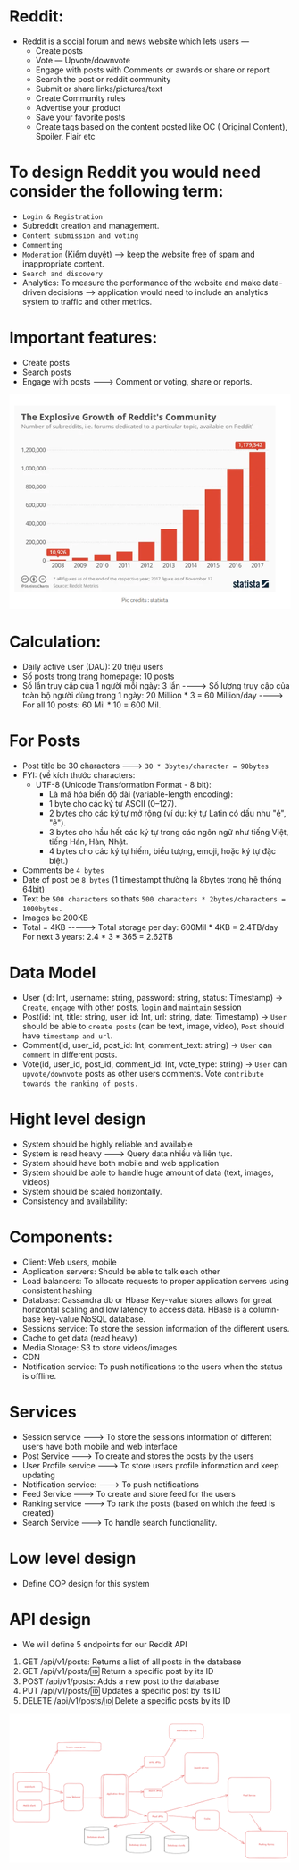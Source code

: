 # Reddit: 
- Reddit is a social forum and news website which lets users —
    + Create posts
    + Vote — Upvote/downvote
    + Engage with posts with Comments or awards or share or report
    + Search the post or reddit community
    + Submit or share links/pictures/text
    + Create Community rules
    + Advertise your product
    + Save your favorite posts
    + Create tags based on the content posted like OC ( Original Content), Spoiler, Flair etc
# To design Reddit you would need consider the following term:
- `Login & Registration`
- Subreddit creation and management.
- `Content submission and voting`
- `Commenting`
- `Moderation` (Kiểm duyệt) --> keep the website free of spam and inappropriate content. 
- `Search and discovery`
- Analytics: To measure the performance of the website and make data-driven decisions --> application would need to include an analytics system to traffic and other metrics.

# Important features:
- Create posts
- Search posts
- Engage with posts ---> Comment or voting, share or reports. 

![alt text](image.png)

# Calculation:
+ Daily active user (DAU): 20 triệu users
+ Số posts trong trang homepage: 10 posts
+ Số lần truy cập của 1 người mỗi ngày: 3 lần
----> Số lượng truy cập của toàn bộ người dùng trong 1 ngày: 20 Million * 3 = 60 Million/day
----> For all 10 posts: 60 Mil * 10 = 600 Mil.

# For Posts
- Post title be 30 characters ---> `30 * 3bytes/character = 90bytes`
- FYI: (về kích thước characters: 
    - UTF-8 (Unicode Transformation Format - 8 bit):
        + Là mã hóa biến độ dài (variable-length encoding):
        + 1 byte cho các ký tự ASCII (0–127).
        + 2 bytes cho các ký tự mở rộng (ví dụ: ký tự Latin có dấu như "é", "ê").
        + 3 bytes cho hầu hết các ký tự trong các ngôn ngữ như tiếng Việt, tiếng Hán, Hàn, Nhật.
        + 4 bytes cho các ký tự hiếm, biểu tượng, emoji, hoặc ký tự đặc biệt.)
- Comments be `4 bytes`
- Date of post be `8 bytes` (1 timestampt thường là 8bytes trong hệ thống 64bit)
- Text be `500 characters` so thats `500 characters * 2bytes/characters = 1000bytes.`
- Images be 200KB
- Total = 4KB 
-----> Total storage per day: 600Mil * 4KB = 2.4TB/day
For next 3 years: 2.4 * 3 * 365 = 2.62TB

# Data Model 
- User (id: Int, username: string, password: string, status: Timestamp) -> ``Create``, ``engage`` with other posts, ``login`` and ``maintain`` session
- Post(id: Int, title: string, user_id: Int, url: string, date: Timestamp) -> ``User`` should be able to ``create posts`` (can be text, image, video), ``Post`` should have ``timestamp and url``.
- Comment(id, user_id, post_id: Int, comment_text: string) -> ``User`` can ``comment`` in different posts.
- Vote(id, user_id, post_id, comment_id: Int, vote_type: string) -> ``User`` can ``upvote/downvote`` posts as other users comments. Vote ``contribute towards the ranking of posts.``

# Hight level design 
- System should be highly reliable and available
- System is read heavy ---> Query data nhiều và liên tục.
- System should have both mobile and web application 
- System should be able to handle huge amount of data (text, images, videos)
- System should be scaled horizontally.
- Consistency and availability:

# Components: 
- Client: Web users, mobile
- Application servers: Should be able to talk each other
- Load balancers: To allocate requests to proper application servers using consistent hashing
- Database: Cassandra db or Hbase Key-value stores allows for great horizontal scaling and low latency to access data. HBase is a column-base key-value NoSQL database.
- Sessions service: To store the session information of the different users.
- Cache to get data (read heavy)
- Media Storage: S3 to store videos/images
- CDN
- Notification service: To push notifications to the users when the status is offline.

# Services
- Session service ---> To store the sessions information of different users have both mobile and web interface
- Post Service ---> To create and stores the posts by the users
- User Profile service ---> To store users profile information and keep updating
- Notification service: ---> To push notifications
- Feed Service ---> To create and store feed for the users
- Ranking service ---> To rank the posts (based on which the feed is created)
- Search Service ---> To handle search functionality.

# Low level design
- Define OOP design for this system

# API design
- We will define 5 endpoints for our Reddit API
1. GET /api/v1/posts: Returns a list of all posts in the database
2. GET /api/v1/posts/:id: Return a specific post by its ID
3. POST /api/v1/posts: Adds a new post to the database
4. PUT /api/v1/posts/:id: Updates a specific post by its ID 
5. DELETE /api/v1/posts/:id: Delete a specific posts by its ID

![alt text](image-1.png)

